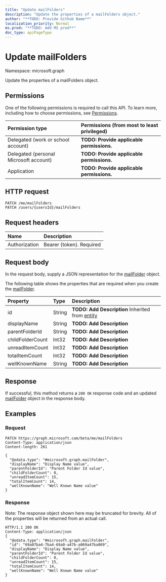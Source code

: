 ```yaml
---
title: "Update mailFolders"
description: "Update the properties of a mailFolders object."
author: "**TODO: Provide Github Name**"
localization_priority: Normal
ms.prod: "**TODO: Add MS prod**"
doc_type: apiPageType
---
```


# Update mailFolders

Namespace: microsoft.graph

Update the properties of a mailFolders object.

## Permissions
One of the following permissions is required to call this API. To learn more, including how to choose permissions, see [Permissions](/concepts/permissions-reference.md).

|Permission type|Permissions (from most to least privileged)|
|:---|:---|
|Delegated (work or school account)|**TODO: Provide applicable permissions.**|
|Delegated (personal Microsoft account)|**TODO: Provide applicable permissions.**|
|Application|**TODO: Provide applicable permissions.**|

## HTTP request
<!-- {
  "blockType": "ignored"
}
-->
``` http
PATCH /me/mailFolders
PATCH /users/{usersId}/mailFolders
```

## Request headers
|Name|Description|
|:---|:---|
|Authorization|Bearer {token}. Required|

## Request body
In the request body, supply a JSON representation for the [mailFolder](../resources/mailfolder.md) object.

The following table shows the properties that are required when you create the [mailFolder](../resources/mailfolder.md).

|Property|Type|Description|
|:---|:---|:---|
|id|String|**TODO: Add Description** Inherited from [entity](../resources/entity.md)|
|displayName|String|**TODO: Add Description**|
|parentFolderId|String|**TODO: Add Description**|
|childFolderCount|Int32|**TODO: Add Description**|
|unreadItemCount|Int32|**TODO: Add Description**|
|totalItemCount|Int32|**TODO: Add Description**|
|wellKnownName|String|**TODO: Add Description**|



## Response
If successful, this method returns a `200 OK` response code and an updated [mailFolder](../resources/mailfolder.md) object in the response body.

## Examples

### Request
<!-- {
  "blockType": "request",
  "name": "update_mailfolders"
}
-->
``` http
PATCH https://graph.microsoft.com/beta/me/mailFolders
Content-Type: application/json
Content-length: 261

{
  "@odata.type": "#microsoft.graph.mailFolder",
  "displayName": "Display Name value",
  "parentFolderId": "Parent Folder Id value",
  "childFolderCount": 0,
  "unreadItemCount": 15,
  "totalItemCount": 14,
  "wellKnownName": "Well Known Name value"
}
```

### Response
Note: The response object shown here may be truncated for brevity. All of the properties will be returned from an actual call.
<!-- {
  "blockType": "response",
  "truncated": true
}
-->
``` http
HTTP/1.1 200 OK
Content-Type: application/json
{
  "@odata.type": "#microsoft.graph.mailFolder",
  "id": "69a07ba4-7ba4-69a0-a47b-a069a47ba069",
  "displayName": "Display Name value",
  "parentFolderId": "Parent Folder Id value",
  "childFolderCount": 0,
  "unreadItemCount": 15,
  "totalItemCount": 14,
  "wellKnownName": "Well Known Name value"
}
```

